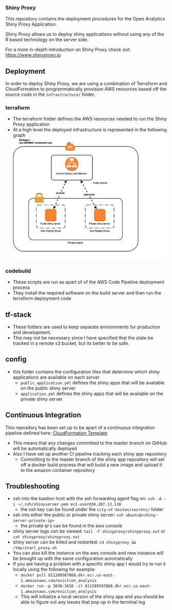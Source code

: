 ### Shiny Proxy 
This repository contains the deployment procedures for the Open Analytics Shiny Proxy Application. 

Shiny Proxy allows us to deploy shiny applications without using any of the R based technology on the server side. 

 
For a more in-depth introduction on Shiny Proxy check out: 
https://www.shinyproxy.io


## Deployment 
In order to deploy Shiny Proxy, we are using a combination of Terraform and CloudFormation to programmatically 
provision AWS resources based off the source code in the `infrastructure/` folder. 

### terraform 
* The terraform folder defines the AWS resources needed to run the Shiny Proxy application 
* At a high level the deployed infrastructure is represented in the following graph
![Shiny Server](infrastructure/diagrams/shinyserver-arch.png)


### codebuild 
* These scripts are run as apart of of the AWS Code Pipeline deployment process
* They install the required software on the build server and then run the terraform deployment code 


## tf-stack
* These folders are used to keep separate environments for production and development. 
* This may not be necessary since I have specified that the state be tracked in a remote s3 bucket, 
but its better to be safe. 

## config 
* this folder contains the configuration files that determine which shiny applications are available on each server
    * `public_application.yml` defines the shiny apps that will be available on the public shiny server 
    * `application.yml` defines the shiny apps that will be available on the private shiny server 
## Continuous Integration
 This repository has been set up to be apart of a continuous integration pipeline defined here:
    [CloudFormation Template](infrastructure/pipeline-shinyproxy.yml)
    
 * This means that any changes committed to the master branch on GitHub will be automatically deployed 
 * Also I have set up another CI pipeline tracking each shiny app repository
    * Committing to the master branch of the shiny app repository will set off a docker build process that will build a new image and upload it to the amazon container repository
    
    
 ## Troubleshooting 
 * ssh into the bastion host with the ssh forwarding agent flag on: `ssh -A -i ~/.ssh/shinyserver.pem ec2-user@34.207.13.110`
     * the ssh key can be found under the `city-of-boston/secrets/` folder 
 * ssh into either the public or private shiny server: `ssh ubuntu@<shiny-server-private-ip>`
     * the private ip's can be found in the aws console 
 * shiny server logs can be viewed: `tail -f shinyproxy/shinyproxy.out` or `cat shinyproxy/shinyproxy.out`
 * shiny server can be killed and restarted: `cd shinyproxy && /tmp/start_proxy.sh`
 * You can also kill the instance on the aws console and new instance will be brought up with the same configuration automatically 
 * If you are having a problem with a specific shiny app I would try to run it locally using the following for example:
     * `docker pull 811289587868.dkr.ecr.us-east-1.amazonaws.com/eviction_analysis`
     * `docker run -p 3838:3838 -it 811289587868.dkr.ecr.us-east-1.amazonaws.com/eviction_analysis`
     * This will initialize a local version of the shiny app and you should be able to figure out any issues that pop up in the terminal log 
     
 
 